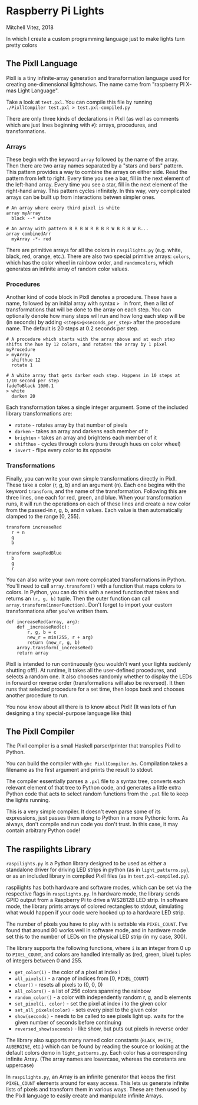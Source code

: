 # Raspberry Pi Lights

Mitchell Vitez, 2018

In which I create a custom programming language just to make lights turn pretty colors

## The Pixll Language

Pixll is a tiny infinite-array generation and transformation language used for creating one-dimensional lightshows. The name came from "raspberry PI X-mas Light Language".

Take a look at `test.pxl`. You can compile this file by running `./PixllCompiler test.pxl > test.pxl-compiled.py`

There are only three kinds of declarations in Pixll (as well as comments which are just lines beginning with `#`): arrays, procedures, and transformations.

### Arrays

These begin with the keyword `array` followed by the name of the array. Then there are two array names separated by a "stars and bars" pattern. This pattern provides a way to combine the arrays on either side. Read the pattern from left to right. Every time you see a bar, fill in the next element of the left-hand array. Every time you see a star, fill in the next element of the right-hand array. This pattern cycles infinitely. In this way, very complicated arrays can be built up from interactions betwen simpler ones.

```
# An array where every third pixel is white
array myArray
  black --* white

# An array with pattern B R B W R B B R W B R B W R...
array combinedArr
  myArray -*- red
```

There are primitive arrays for all the colors in `raspilights.py` (e.g. white, black, red, orange, etc.). There are also two special primitive arrays: `colors`, which has the color wheel in rainbow order, and `randomcolors`, which generates an infinite array of random color values.

### Procedures

Another kind of code block in Pixll denotes a procedure. These have a name, followed by an initial array with syntax `> ` in front, then a list of transformations that will be done to the array on each step. You can optionally denote how many steps will run and how long each step will be (in seconds) by adding `<steps>@<seconds_per_step>` after the procedure name. The default is 20 steps at 0.2 seconds per step.

```
# A procedure which starts with the array above and at each step shifts the hue by 12 colors, and rotates the array by 1 pixel
myProcedure
> myArray
  shifthue 12
  rotate 1

# A white array that gets darker each step. Happens in 10 steps at 1/10 second per step
fadeToBlack 10@0.1
> white
  darken 20
```

Each transformation takes a single integer argument. Some of the included library transformations are:
- `rotate` - rotates array by that number of pixels
- `darken` - takes an array and darkens each member of it
- `brighten` - takes an array and brightens each member of it
- `shifthue` - cycles through colors (runs through hues on color wheel)
- `invert` - flips every color to its opposite

### Transformations

Finally, you can write your own simple transformations directly in Pixll. These take a color (r, g, b) and an argument (n). Each one begins with the keyword `transform`, and the name of the transformation. Following this are three lines, one each for red, green, and blue. When your transformation runs, it will run the operations on each of these lines and create a new color from the passed-in r, g, b, and n values. Each value is then automatically clamped to the range [0, 255].

```
transform increaseRed
  r + n
  g
  b

transform swapRedBlue
  b
  g
  r
```

You can also write your own more complicated transformations in Python. You'll need to call `array.transform()` with a function that maps colors to colors. In Python, you can do this with a nested function that takes and returns an `(r, g, b)` tuple. Then the outer function can call `array.transform(innerFunction)`. Don't forget to import your custom transformations after you've written them.

```
def increaseRed(array, arg):
    def _increaseRed(c):
        r, g, b = c
        new_r = min(255, r + arg)
        return (new_r, g, b)
    array.transform(_increaseRed)
    return array
```

Pixll is intended to run continuously (you wouldn't want your lights suddenly shutting off!). At runtime, it takes all the user-defined procedures, and selects a random one. It also chooses randomly whether to display the LEDs in forward or reverse order (transformations will also be reversed). It then runs that selected procedure for a set time, then loops back and chooses another procedure to run.

You now know about all there is to know about Pixll! (It was lots of fun designing a tiny special-purpose language like this)

## The Pixll Compiler

The Pixll compiler is a small Haskell parser/printer that transpiles Pixll to Python. 

You can build the compiler with `ghc PixllCompiler.hs`. Compilation takes a filename as the first argument and prints the result to stdout.

The compiler essentially parses a `.pxl` file to a syntax tree, converts each relevant element of that tree to Python code, and generates a little extra Python code that acts to select random functions from the `.pxl` file to keep the lights running.

This is a very simple compiler. It doesn't even parse some of its expressions, just passes them along to Python in a more Pythonic form. As always, don't compile and run code you don't trust. In this case, it may contain arbitrary Python code!

## The raspilights Library

`raspilights.py` is a Python library designed to be used as either a standalone driver for driving LED strips in python (as in `light_patterns.py`), or as an included library in compiled Pixll files (as in `test.pxl-compiled.py`).

raspilights has both hardware and software modes, which can be set via the respective flags in `raspilights.py`. In hardware mode, the library sends GPIO output from a Raspberry Pi to drive a WS2812B LED strip. In software mode, the library prints arrays of colored rectangles to stdout, simulating what would happen if your code were hooked up to a hardware LED strip.

The number of pixels you have to play with is settable via `PIXEL_COUNT`. I've found that around 80 works well in software mode, and in hardware mode set this to the number of LEDs on the physical LED strip (in my case, 300).

The library supports the following functions, where `i` is an integer from 0 up to `PIXEL_COUNT`, and colors are handled internally as (red, green, blue) tuples of integers between 0 and 255.

- `get_color(i)` - the color of a pixel at index i
- `all_pixels()` - a range of indices from [0, `PIXEL_COUNT`)
- `clear()` - resets all pixels to (0, 0, 0)
- `all_colors()` - a list of 256 colors spanning the rainbow
- `random_color()` - a color with independently random r, g, and b elements
- `set_pixel(i, color)` - set the pixel at index i to the given color
- `set_all_pixels(color)` - sets every pixel to the given color
- `show(seconds)` - needs to be called to see pixels light up. waits for the given number of seconds before continuing
- `reversed_show(seconds)` - like show, but puts out pixels in reverse order

The library also supports many named color constants (`BLACK`, `WHITE`, `AUBERGINE`, etc.) which can be found by reading the source or looking at the default colors demo in `light_patterns.py`. Each color has a corresponding infinite Array. (The array names are lowercase, whereas the constants are uppercase)

In `raspilights.py`, an Array is an infinite generator that keeps the first `PIXEL_COUNT` elements around for easy access. This lets us generate infinite lists of pixels and transform them in various ways. These are then used by the Pixll language to easily create and manipulate infinite Arrays.
